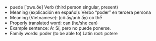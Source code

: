 - puede	[ˈpwe.ðe]	Verb (third person singular, present)
- Meaning (explicación en español): Verbo “poder” en tercera persona
- Meaning (Vietnamese): (cô ấy/anh ấy) có thể
- Properly translated word: can (he/she can)
- Example sentence: A: Sí, pero no puede ponerse.
- Family words: poder (to be able to)	Latin root: potere